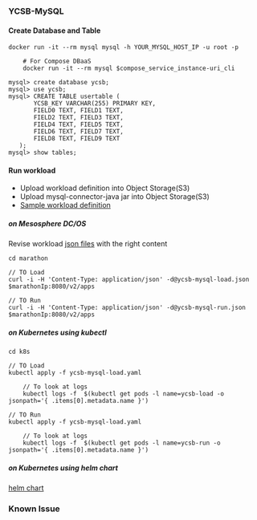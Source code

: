 
### YCSB-MySQL 

#### Create Database and Table 

	docker run -it --rm mysql mysql -h YOUR_MYSQL_HOST_IP -u root -p
	
		# For Compose DBaaS
		docker run -it --rm mysql $compose_service_instance-uri_cli
		
	mysql> create database ycsb;
	mysql> use ycsb;
	mysql> CREATE TABLE usertable (
           YCSB_KEY VARCHAR(255) PRIMARY KEY,
           FIELD0 TEXT, FIELD1 TEXT,
           FIELD2 TEXT, FIELD3 TEXT,
           FIELD4 TEXT, FIELD5 TEXT,
           FIELD6 TEXT, FIELD7 TEXT,
           FIELD8 TEXT, FIELD9 TEXT
       );
	mysql> show tables;
	

#### Run workload


* Upload workload definition into Object Storage(S3) 
* Upload mysql-connector-java jar into Object Storage(S3)
* [Sample workload definition](workload-2-5k-5k.dat)

##### on Mesosphere DC/OS

Revise workload [json files](./marathon) with the right content

    cd marathon
    
	// TO Load
	curl -i -H 'Content-Type: application/json' -d@ycsb-mysql-load.json $marathonIp:8080/v2/apps
		
	// TO Run
	curl -i -H 'Content-Type: application/json' -d@ycsb-mysql-run.json $marathonIp:8080/v2/apps

##### on Kubernetes using kubectl
	
    cd k8s
    
	// TO Load
	kubectl apply -f ycsb-mysql-load.yaml
		
		// To look at logs
		kubectl logs -f  $(kubectl get pods -l name=ycsb-load -o jsonpath='{ .items[0].metadata.name }')	
		
	// TO Run
	kubectl apply -f ycsb-mysql-load.yaml
	
		// To look at logs
		kubectl logs -f  $(kubectl get pods -l name=ycsb-run -o jsonpath='{ .items[0].metadata.name }')
	
	

##### on Kubernetes using helm chart

[helm chart](k8s/chart)
	
### Known Issue
	